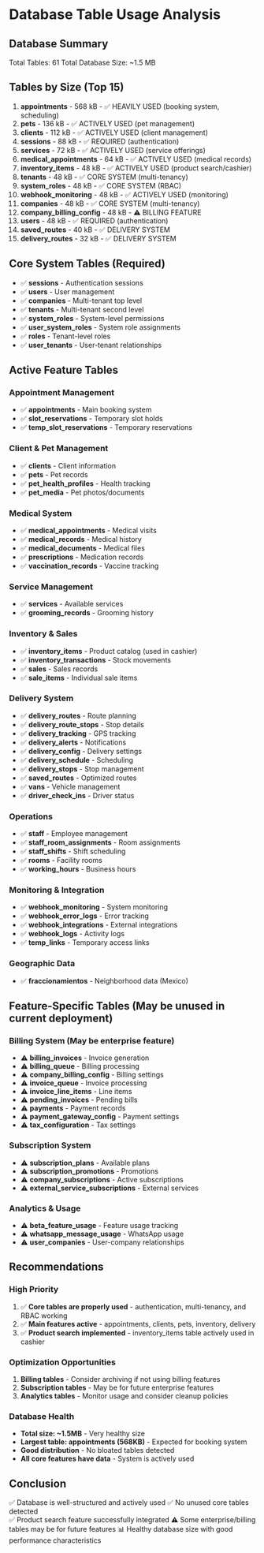# Database Table Usage Analysis

## Database Summary
Total Tables: 61
Total Database Size: ~1.5 MB

## Tables by Size (Top 15)
1. **appointments** - 568 kB - ✅ HEAVILY USED (booking system, scheduling)
2. **pets** - 136 kB - ✅ ACTIVELY USED (pet management)
3. **clients** - 112 kB - ✅ ACTIVELY USED (client management)
4. **sessions** - 88 kB - ✅ REQUIRED (authentication)
5. **services** - 72 kB - ✅ ACTIVELY USED (service offerings)
6. **medical_appointments** - 64 kB - ✅ ACTIVELY USED (medical records)
7. **inventory_items** - 48 kB - ✅ ACTIVELY USED (product search/cashier)
8. **tenants** - 48 kB - ✅ CORE SYSTEM (multi-tenancy)
9. **system_roles** - 48 kB - ✅ CORE SYSTEM (RBAC)
10. **webhook_monitoring** - 48 kB - ✅ ACTIVELY USED (monitoring)
11. **companies** - 48 kB - ✅ CORE SYSTEM (multi-tenancy)
12. **company_billing_config** - 48 kB - ⚠️  BILLING FEATURE
13. **users** - 48 kB - ✅ REQUIRED (authentication)
14. **saved_routes** - 40 kB - ✅ DELIVERY SYSTEM
15. **delivery_routes** - 32 kB - ✅ DELIVERY SYSTEM

## Core System Tables (Required)
- ✅ **sessions** - Authentication sessions
- ✅ **users** - User management
- ✅ **companies** - Multi-tenant top level
- ✅ **tenants** - Multi-tenant second level
- ✅ **system_roles** - System-level permissions
- ✅ **user_system_roles** - System role assignments
- ✅ **roles** - Tenant-level roles
- ✅ **user_tenants** - User-tenant relationships

## Active Feature Tables
### Appointment Management
- ✅ **appointments** - Main booking system
- ✅ **slot_reservations** - Temporary slot holds
- ✅ **temp_slot_reservations** - Temporary reservations

### Client & Pet Management  
- ✅ **clients** - Client information
- ✅ **pets** - Pet records
- ✅ **pet_health_profiles** - Health tracking
- ✅ **pet_media** - Pet photos/documents

### Medical System
- ✅ **medical_appointments** - Medical visits
- ✅ **medical_records** - Medical history
- ✅ **medical_documents** - Medical files
- ✅ **prescriptions** - Medication records
- ✅ **vaccination_records** - Vaccine tracking

### Service Management
- ✅ **services** - Available services
- ✅ **grooming_records** - Grooming history

### Inventory & Sales
- ✅ **inventory_items** - Product catalog (used in cashier)
- ✅ **inventory_transactions** - Stock movements
- ✅ **sales** - Sales records
- ✅ **sale_items** - Individual sale items

### Delivery System
- ✅ **delivery_routes** - Route planning
- ✅ **delivery_route_stops** - Stop details
- ✅ **delivery_tracking** - GPS tracking
- ✅ **delivery_alerts** - Notifications
- ✅ **delivery_config** - Delivery settings
- ✅ **delivery_schedule** - Scheduling
- ✅ **delivery_stops** - Stop management
- ✅ **saved_routes** - Optimized routes
- ✅ **vans** - Vehicle management
- ✅ **driver_check_ins** - Driver status

### Operations
- ✅ **staff** - Employee management
- ✅ **staff_room_assignments** - Room assignments
- ✅ **staff_shifts** - Shift scheduling
- ✅ **rooms** - Facility rooms
- ✅ **working_hours** - Business hours

### Monitoring & Integration
- ✅ **webhook_monitoring** - System monitoring
- ✅ **webhook_error_logs** - Error tracking
- ✅ **webhook_integrations** - External integrations
- ✅ **webhook_logs** - Activity logs
- ✅ **temp_links** - Temporary access links

### Geographic Data
- ✅ **fraccionamientos** - Neighborhood data (Mexico)

## Feature-Specific Tables (May be unused in current deployment)

### Billing System (May be enterprise feature)
- ⚠️  **billing_invoices** - Invoice generation
- ⚠️  **billing_queue** - Billing processing
- ⚠️  **company_billing_config** - Billing settings
- ⚠️  **invoice_queue** - Invoice processing
- ⚠️  **invoice_line_items** - Line items
- ⚠️  **pending_invoices** - Pending bills
- ⚠️  **payments** - Payment records
- ⚠️  **payment_gateway_config** - Payment settings
- ⚠️  **tax_configuration** - Tax settings

### Subscription System
- ⚠️  **subscription_plans** - Available plans
- ⚠️  **subscription_promotions** - Promotions
- ⚠️  **company_subscriptions** - Active subscriptions
- ⚠️  **external_service_subscriptions** - External services

### Analytics & Usage
- ⚠️  **beta_feature_usage** - Feature usage tracking
- ⚠️  **whatsapp_message_usage** - WhatsApp usage
- ⚠️  **user_companies** - User-company relationships

## Recommendations

### High Priority
1. ✅ **Core tables are properly used** - authentication, multi-tenancy, and RBAC working
2. ✅ **Main features active** - appointments, clients, pets, inventory, delivery
3. ✅ **Product search implemented** - inventory_items table actively used in cashier

### Optimization Opportunities  
1. **Billing tables** - Consider archiving if not using billing features
2. **Subscription tables** - May be for future enterprise features
3. **Analytics tables** - Monitor usage and consider cleanup policies

### Database Health
- **Total size: ~1.5MB** - Very healthy size
- **Largest table: appointments (568KB)** - Expected for booking system
- **Good distribution** - No bloated tables detected
- **All core features have data** - System is actively used

## Conclusion
✅ Database is well-structured and actively used
✅ No unused core tables detected  
✅ Product search feature successfully integrated
⚠️  Some enterprise/billing tables may be for future features
📊 Healthy database size with good performance characteristics